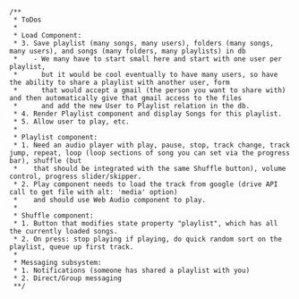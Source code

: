     /** 
     * ToDos
     * 
     * Load Component: 
     * 3. Save playlist (many songs, many users), folders (many songs, many users), and songs (many folders, many playlists) in db
     *    - We many have to start small here and start with one user per playlist,
     *      but it would be cool eventually to have many users, so have the ability to share a playlist with another user, form
     *      that would accept a gmail (the person you want to share with) and then automatically give that gmail access to the files
     *      and add the new User to Playlist relation in the db.
     * 4. Render Playlist component and display Songs for this playlist.
     * 5. Allow user to play, etc.
     * 
     * Playlist component:
     * 1. Need an audio player with play, pause, stop, track change, track jump, repeat, loop (loop sections of song you can set via the progress bar), shuffle (but 
     *    that should be integrated with the same Shuffle button), volume control, progress slider/skipper.
     * 2. Play component needs to load the track from google (drive API call to get file with alt: 'media' option)
     *    and should use Web Audio component to play.
     * 
     * Shuffle component:
     * 1. Button that modifies state property "playlist", which has all the currently loaded songs.
     * 2. On press: stop playing if playing, do quick random sort on the playlist, queue up first track.
     * 
     * Messaging subsystem:
     * 1. Notifications (someone has shared a playlist with you)
     * 2. Direct/Group messaging
     **/